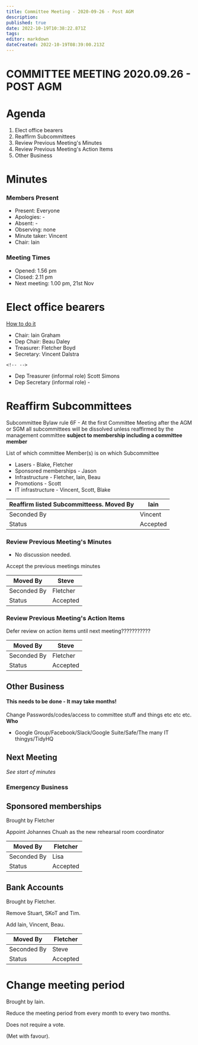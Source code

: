 ```yaml
---
title: Committee Meeting - 2020-09-26 - Post AGM
description: 
published: true
date: 2022-10-19T10:38:22.871Z
tags: 
editor: markdown
dateCreated: 2022-10-19T08:39:00.213Z
---
```


# COMMITTEE MEETING 2020.09.26 - POST AGM

# Agenda

1.  Elect office bearers
2.  Reaffirm Subcommittees
3.  Review Previous Meeting's Minutes
4.  Review Previous Meeting's Action Items
5.  Other Business

# Minutes

### Members Present

-   Present: Everyone
-   Apologies: -
-   Absent: -
-   Observing: none
-   Minute taker: Vincent
-   Chair: Iain

### Meeting Times

-   Opened: 1.56 pm
-   Closed: 2.11 pm
-   Next meeting: 1.00 pm, 21st Nov

# Elect office bearers

[How to do it](https://wiki.artifactory.org.au/doku.php?id=constitution#election_of_office_bearers)

-   Chair: Iain Graham
-   Dep Chair: Beau Daley
-   Treasurer: Fletcher Boyd
-   Secretary: Vincent Dalstra

```{=html}
<!-- -->
```
-   Dep Treasurer (informal role) Scott Simons
-   Dep Secretary (informal role) -

# Reaffirm Subcommittees

Subcommittee Bylaw rule 6F - At the first Committee Meeting after the AGM or SGM all subcommittees will be dissolved unless reaffirmed by the management committee **subject to membership including a committee member**

List of which committee Member(s) is on which Subcommittee

-   Lasers - Blake, Fletcher
-   Sponsored memberships - Jason
-   Infrastructure - Fletcher, Iain, Beau
-   Promotions - Scott
-   IT infrastructure - Vincent, Scott, Blake

| Reaffirm listed Subcommitteess. Moved By | Iain     |
|------------------------------------------|----------|
| Seconded By                              | Vincent  |
| Status                                   | Accepted |

### Review Previous Meeting's Minutes

-   No discussion needed.

Accept the previous meetings minutes

| Moved By    | Steve    |
|-------------|----------|
| Seconded By | Fletcher |
| Status      | Accepted |

### Review Previous Meeting's Action Items

Defer review on action items until next meeting???????????

| Moved By    | Steve    |
|-------------|----------|
| Seconded By | Fletcher |
| Status      | Accepted |

## Other Business

#### This needs to be done - It may take months!

Change Passwords/codes/access to committee stuff and things etc etc etc. **Who**

-   Google Group/Facebook/Slack/Google Suite/Safe/The many IT thingys/TidyHQ

## Next Meeting

*See start of minutes*

### Emergency Business

## Sponsored memberships

Brought by Fletcher

Appoint Johannes Chuah as the new rehearsal room coordinator

| Moved By    | Fletcher |
|-------------|----------|
| Seconded By | Lisa     |
| Status      | Accepted |

## Bank Accounts

Brought by Fletcher.

Remove Stuart, SKoT and Tim.

Add Iain, Vincent, Beau.

| Moved By    | Fletcher |
|-------------|----------|
| Seconded By | Steve    |
| Status      | Accepted |

# Change meeting period

Brought by Iain.

Reduce the meeting period from every month to every two months.

Does not require a vote.

(Met with favour).
